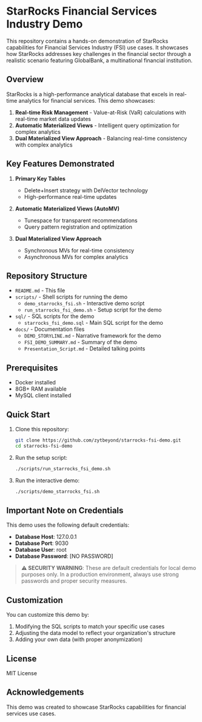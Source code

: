# StarRocks Financial Services Industry Demo

This repository contains a hands-on demonstration of StarRocks capabilities for Financial Services Industry (FSI) use cases. It showcases how StarRocks addresses key challenges in the financial sector through a realistic scenario featuring GlobalBank, a multinational financial institution.

## Overview

StarRocks is a high-performance analytical database that excels in real-time analytics for financial services. This demo showcases:

1. **Real-time Risk Management** - Value-at-Risk (VaR) calculations with real-time market data updates
2. **Automatic Materialized Views** - Intelligent query optimization for complex analytics
3. **Dual Materialized View Approach** - Balancing real-time consistency with complex analytics

## Key Features Demonstrated

1. **Primary Key Tables**
   - Delete+Insert strategy with DelVector technology
   - High-performance real-time updates

2. **Automatic Materialized Views (AutoMV)**
   - Tunespace for transparent recommendations
   - Query pattern registration and optimization

3. **Dual Materialized View Approach**
   - Synchronous MVs for real-time consistency
   - Asynchronous MVs for complex analytics

## Repository Structure

- `README.md` - This file
- `scripts/` - Shell scripts for running the demo
  - `demo_starrocks_fsi.sh` - Interactive demo script
  - `run_starrocks_fsi_demo.sh` - Setup script for the demo
- `sql/` - SQL scripts for the demo
  - `starrocks_fsi_demo.sql` - Main SQL script for the demo
- `docs/` - Documentation files
  - `DEMO_STORYLINE.md` - Narrative framework for the demo
  - `FSI_DEMO_SUMMARY.md` - Summary of the demo
  - `Presentation_Script.md` - Detailed talking points

## Prerequisites

- Docker installed
- 8GB+ RAM available
- MySQL client installed

## Quick Start

1. Clone this repository:
   ```bash
   git clone https://github.com/zytbeyond/starrocks-fsi-demo.git
   cd starrocks-fsi-demo
   ```

2. Run the setup script:
   ```bash
   ./scripts/run_starrocks_fsi_demo.sh
   ```

3. Run the interactive demo:
   ```bash
   ./scripts/demo_starrocks_fsi.sh
   ```

## Important Note on Credentials

This demo uses the following default credentials:

- **Database Host**: 127.0.0.1
- **Database Port**: 9030
- **Database User**: root
- **Database Password**: [NO PASSWORD]

> **⚠️ SECURITY WARNING**: These are default credentials for local demo purposes only. In a production environment, always use strong passwords and proper security measures.

## Customization

You can customize this demo by:
1. Modifying the SQL scripts to match your specific use cases
2. Adjusting the data model to reflect your organization's structure
3. Adding your own data (with proper anonymization)

## License

MIT License

## Acknowledgements

This demo was created to showcase StarRocks capabilities for financial services use cases.
